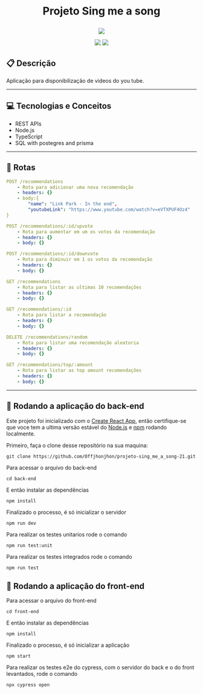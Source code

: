 # <p align = "center"> Projeto Sing me a song</p>

<p align="center">
   <img src="https://user-images.githubusercontent.com/72531277/178094665-f46c6a55-c821-42a0-bb9c-d5dd5f2d69fa.png"/>
</p>

<p align = "center">
   <img src="https://img.shields.io/badge/author-João Araujp-4dae71?style=flat-square" />
   <img src="https://img.shields.io/github/languages/count/SEU_NOME/NOME_DO_PROJETO?color=4dae71&style=flat-square" />
</p>


##  :clipboard: Descrição
Aplicação para disponibilização de videos do you tube.


***

## :computer:	 Tecnologias e Conceitos

- REST APIs
- Node.js
- TypeScript
- SQL with postegres and prisma

***

## :rocket: Rotas

```yml
POST /recommendations
    - Rota para adicionar uma nova recomendação
    - headers: {}
    - body:{
        "name": "Link Park - In the end",
        "youtubeLink": "https://www.youtube.com/watch?v=eVTXPUF4Oz4"
}
```
    
```yml 
POST /recommendations/:id/upvote
    - Rota para aumentar em um os votos da recomendação
    - headers: {}
    - body: {}
```
    
```yml 
POST /recommendations/:id/downvote
    - Rota para diminuir em 1 os votos da recomendação
    - headers: {}
    - body: {}
```

```yml
GET /recommendations
    - Rota para listar as ultimas 10 recomendações
    - headers: {}
    - body: {}
``` 

```yml
GET /recommendations/:id
    - Rota para listar a recomendação
    - headers: {}
    - body: {}
```
 
```yml
DELETE /recommendations/random
    - Rota para listar uma recomendação aleatoria
    - headers: {}
    - body: {}
```

```yml
GET /recommendations/top/:amount
    - Rota para listar as top amount recomendações
    - headers: {}
    - body: {}
```
***

## 🏁 Rodando a aplicação do back-end

Este projeto foi inicializado com o [Create React App](https://github.com/facebook/create-react-app), então certifique-se que voce tem a ultima versão estável do [Node.js](https://nodejs.org/en/download/) e [npm](https://www.npmjs.com/) rodando localmente.

Primeiro, faça o clone desse repositório na sua maquina:

```
git clone https://github.com/Offjhonjhon/projeto-sing_me_a_song-21.git
```

Para acessar o arquivo do back-end
```
cd back-end
```
E então instalar as dependências
```
npm install
```
Finalizado o processo, é só inicializar o servidor
```
npm run dev
```
Para realizar os testes unitarios rode o comando
```
npm run test:unit
```
Para realizar os testes integrados rode o comando
```
npm run test
```

## 🏁 Rodando a aplicação do front-end

Para acessar o arquivo do front-end
```
cd front-end
```
E então instalar as dependências
```
npm install
```
Finalizado o processo, é só inicializar a aplicação
```
npm start
```
Para realizar os testes e2e do cypress, com o servidor do back e o do front levantados, rode o comando
```
npx cypress open
```


